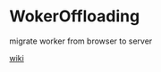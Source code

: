 # WokerOffloading
migrate worker from browser to server


[wiki](https://github.com/NewFuture/WokerOffloading/wiki)